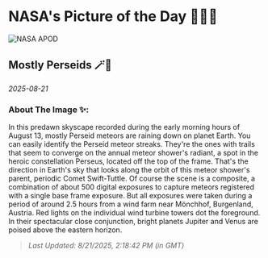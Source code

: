 
# NASA's Picture of the Day 🧑‍🚀💫

  ![NASA APOD](https://apod.nasa.gov/apod/image/2508/20250813_035050-TL4IMG_7698nebulb7331-7833ss_2048.jpg)
  
  ## Mostly Perseids 🪄🌌
  
  _2025-08-21_
  
  ### About The Image ✨: 
  
  In this predawn skyscape recorded during the early morning hours of August 13, mostly Perseid meteors are raining down on planet Earth. You can easily identify the Perseid meteor streaks. They're the ones with trails that seem to converge on the annual meteor shower's radiant, a spot in the heroic constellation Perseus, located off the top of the frame. That's the direction in Earth's sky that looks along the orbit of this meteor shower's parent, periodic Comet Swift-Tuttle. Of course the scene is a composite, a combination of about 500 digital exposures to capture meteors registered with a single base frame exposure. But all exposures were taken during a period of around 2.5 hours from a wind farm near Mönchhof, Burgenland, Austria. Red lights on the individual wind turbine towers dot the foreground. In their spectacular close conjunction, bright planets Jupiter and Venus are poised above the eastern horizon.
  
  
  
  > _Last Updated: 8/21/2025, 2:18:42 PM (in GMT)_
  